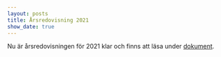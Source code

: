 ```yaml
---
layout: posts
title: Årsredovisning 2021
show_date: true
---
```

Nu är årsredovisningen för 2021 klar och finns att läsa under [dokument](/documents/). 